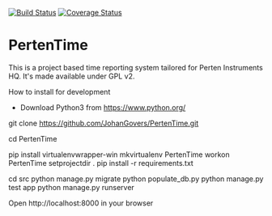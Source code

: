 [![Build Status](https://secure.travis-ci.org/JohanGovers/PertenTime.png?branch=master)](https://travis-ci.org/JohanGovers/PertenTime) [![Coverage Status](https://coveralls.io/repos/JohanGovers/PertenTime/badge.png)](https://coveralls.io/r/JohanGovers/PertenTime)

# PertenTime
This is a project based time reporting system tailored for Perten Instruments HQ. It's made available under GPL v2.



How to install for development

- Download Python3 from https://www.python.org/

git clone https://github.com/JohanGovers/PertenTime.git

cd PertenTime

pip install virtualenvwrapper-win
mkvirtualenv PertenTime
workon PertenTime
setprojectdir .
pip install -r requirements.txt

cd src
python manage.py migrate
python populate_db.py
python manage.py test app
python manage.py runserver


Open http://localhost:8000 in your browser
